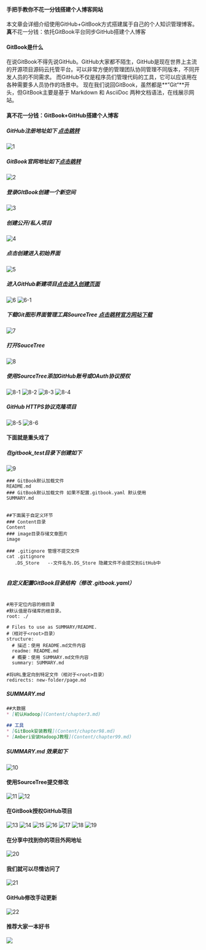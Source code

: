 #### 手把手教你不花一分钱搭建个人博客网站
本文章会详细介绍使用GitHub+GitBook方式搭建属于自己的个人知识管理博客。**真**不花一分钱：依托GitBook平台同步GitHub搭建个人博客



#### GitBook是什么
  在说GitBook不得先说GitHub。GitHub大家都不陌生，GitHub是现在世界上主流的开源项目源码云托管平台。可以非常方便的管理团队协同管理不同版本，不同开发人员的不同需求。
  而GitHub不仅是程序员们管理代码的工具，它可以应该用在各种需要多人员协作的场景中。
现在我们说回GitBook，虽然都是**”Git“**开头，但GitBook主要是基于 Markdown 和 AsciiDoc 两种文档语法，在线展示网站。

#### 真不花一分钱：GitBook+GitHub搭建个人博客
##### GitHub注册地址如下 [点击跳转](https://github.com/join?ref_cta=Sign+up&ref_loc=header+logged+out&ref_page=%2F&source=header-home)
![1](https://cdn.jsdelivr.net/gh/xiaopoyu/picture/images/1.jpg)
##### GitBook官网地址如下[点击跳转](https://app.gitbook.com/join)
![2](https://cdn.jsdelivr.net/gh/xiaopoyu/picture/images/2.jpg)
##### 登录GItBook创建一个新空间
![3](https://cdn.jsdelivr.net/gh/xiaopoyu/picture/images/3.jpg)
##### 创建公开/私人项目
![4](https://cdn.jsdelivr.net/gh/xiaopoyu/picture/images/4.jpg)
##### 点击创建进入初始界面
![5](https://cdn.jsdelivr.net/gh/xiaopoyu/picture/images/5.jpg)
##### 进入GitHub新建项目[点击进入创建页面](https://github.com/new)
![6](https://cdn.jsdelivr.net/gh/xiaopoyu/picture/images/6.jpg)
![6-1](https://cdn.jsdelivr.net/gh/xiaopoyu/picture/images/6-1.jpg)

##### 下载Git图形界面管理工具SourceTree [点击跳转官方网站下载](https://www.sourcetreeapp.com/)
![7](https://cdn.jsdelivr.net/gh/xiaopoyu/picture/images/7.jpg)
##### 打开SouceTree
![8](https://cdn.jsdelivr.net/gh/xiaopoyu/picture/images/8.jpg)
##### 使用SourceTree添加GitHub账号或OAuth协议授权
![8-1](https://cdn.jsdelivr.net/gh/xiaopoyu/picture/images/8-1.jpg)
![8-2](https://cdn.jsdelivr.net/gh/xiaopoyu/picture/images/8-2.jpg)
![8-3](https://cdn.jsdelivr.net/gh/xiaopoyu/picture/images/8-3.jpg)
![8-4](https://cdn.jsdelivr.net/gh/xiaopoyu/picture/images/8-4.jpg)

##### GitHub HTTPS协议克隆项目
![8-5](https://cdn.jsdelivr.net/gh/xiaopoyu/picture/images/8-5.jpg)
![8-6](https://cdn.jsdelivr.net/gh/xiaopoyu/picture/images/8-6.jpg)

#### 下面就是重头戏了
##### 在gitbook_test目录下创建如下
![9](https://cdn.jsdelivr.net/gh/xiaopoyu/picture/images/9.jpg)
```shell
### GitBook默认加载文件
README.md      
### GitBook默认加载文件 如果不配置.gitbook.yaml 默认使用
SUMMARY.md     


##下面属于自定义环节
### Content目录
Content
### image目录存储文章图片
image

### .gitignore 管理不提交文件
cat .gitignore  
   .DS_Store   --文件名为.DS_Store 隐藏文件不会提交到GitHub中
   

```

##### 自定义配置GitBook目录结构（修改 .gitbook.yaml）
```shell

#用于定位内容的根目录
#默认值是存储库的根目录。
root: ./
 
# Files to use as SUMMARY/README.
#（相对于<root>目录）
structure:
  # 描述：使用 README.md文件内容
  readme: README.md
  # 概要：使用 SUMMARY.md文件内容
  summary: SUMMARY.md
 
#将URL重定向到特定文件（相对于<root>目录）
redirects: new-folder/page.md
```
##### SUMMARY.md

```markdown
##大数据
* [初认Hadoop](Content/chapter3.md)

## 工具
* [GitBook安装教程](Content/chapter98.md)
* [Amberi安装HadoopJ教程](Content/chapter99.md)

```
##### SUMMARY.md 效果如下
![10](https://cdn.jsdelivr.net/gh/xiaopoyu/picture/images/10.jpg)
#### 使用SourceTree提交修改
![11](https://cdn.jsdelivr.net/gh/xiaopoyu/picture/images/11.jpg)
![12](https://cdn.jsdelivr.net/gh/xiaopoyu/picture/images/12.jpg)

#### 在GitBook授权GitHub项目
![13](https://cdn.jsdelivr.net/gh/xiaopoyu/picture/images/13.jpg)
![14](https://cdn.jsdelivr.net/gh/xiaopoyu/picture/images/14.jpg)
![15](https://cdn.jsdelivr.net/gh/xiaopoyu/picture/images/15.jpg)
![16](https://cdn.jsdelivr.net/gh/xiaopoyu/picture/images/16.jpg)
![17](https://cdn.jsdelivr.net/gh/xiaopoyu/picture/images/17.jpg)
![18](https://cdn.jsdelivr.net/gh/xiaopoyu/picture/images/18.jpg)
![19](https://cdn.jsdelivr.net/gh/xiaopoyu/picture/images/19.jpg)

#### 在分享中找到你的项目外网地址
![20](https://cdn.jsdelivr.net/gh/xiaopoyu/picture/images/20.jpg)
#### 我们就可以尽情访问了
![21](https://cdn.jsdelivr.net/gh/xiaopoyu/picture/images/21.jpg)

#### GitHub修改手动更新
![22](https://cdn.jsdelivr.net/gh/xiaopoyu/picture/images/22.jpg)



#### 

#### 推荐大家一本好书









![](https://cdn.jsdelivr.net/gh/xiaopoyu/picture/images/qrcode_for_gh_d3387b21d6ac_258.jpg)

